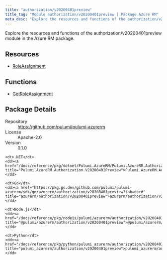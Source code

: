 ```yaml
---
title: "authorization/v20200401preview"
title_tag: "Module authorization/v20200401preview | Package Azure RM"
meta_desc: "Explore the resources and functions of the authorization/v20200401preview module in the Azure RM package."
---
```


<!-- WARNING: this file was generated by Pulumi Docs Generator. -->
<!-- Do not edit by hand unless you're certain you know what you are doing! -->

Explore the resources and functions of the authorization/v20200401preview module in the Azure RM package.

<h2 id="resources">Resources</h2>
<ul class="api">
    <li><a href="roleassignment" title="RoleAssignment"><span class="symbol resource"></span>RoleAssignment</a></li>
</ul>

<h2 id="functions">Functions</h2>
<ul class="api">
    <li><a href="getroleassignment" title="GetRoleAssignment"><span class="symbol function"></span>GetRoleAssignment</a></li>
</ul>

<h2 id="package-details">Package Details</h2>
<dl class="package-details">
	<dt>Repository</dt>
	<dd><a href="https://github.com/pulumi/pulumi-azurerm">https://github.com/pulumi/pulumi-azurerm</a></dd>
	<dt>License</dt>
	<dd>Apache-2.0</dd>
	<dt>Version</dt>
	<dd>0.1.0</dd>
</dl>



<dl class="tabular">

    <dt>.NET</dt>
    <dd><a href="/docs/reference/pkg/dotnet/Pulumi.AzureRM/Pulumi.AzureRM.Authorization.V20200401Preview.html" title="Pulumi.AzureRM.Authorization.V20200401Preview">Pulumi.AzureRM.Authorization.V20200401Preview</a></dd>

    <dt>Go</dt>
    <dd><a href="https://pkg.go.dev/github.com/pulumi/pulumi-azurerm/sdk/go/azurerm/authorization/v20200401preview?tab=doc#" title="azurerm/authorization/v20200401preview">azurerm/authorization/v20200401preview</a></dd>

    <dt>Node.js</dt>
    <dd><a href="/docs/reference/pkg/nodejs/pulumi/azurerm/authorization/v20200401preview/#" title="@pulumi/azurerm/authorization/v20200401preview">@pulumi/azurerm/authorization/v20200401preview</a></dd>

    <dt>Python</dt>
    <dd><a href="/docs/reference/pkg/python/pulumi_azurerm/authorization/v20200401preview" title="pulumi_azurerm/authorization/v20200401preview">pulumi_azurerm/authorization/v20200401preview</a></dd>

</dl>

